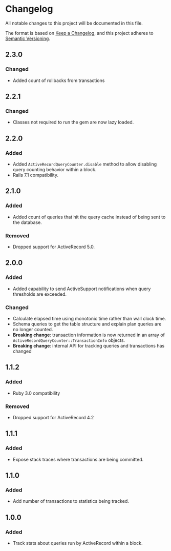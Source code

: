 # Changelog
All notable changes to this project will be documented in this file.

The format is based on [Keep a Changelog](https://keepachangelog.com/en/1.0.0/),
and this project adheres to [Semantic Versioning](https://semver.org/spec/v2.0.0.html).

## 2.3.0

### Changed

- Added count of rollbacks from transactions

## 2.2.1

### Changed

- Classes not required to run the gem are now lazy loaded.

## 2.2.0

### Added

- Added `ActiveRecordQueryCounter.disable` method to allow disabling query counting behavior within a block.
- Rails 7.1 compatibility.

## 2.1.0

### Added

- Added count of queries that hit the query cache instead of being sent to the database.

### Removed

- Dropped support for ActiveRecord 5.0.

## 2.0.0

### Added

- Added capability to send ActiveSupport notifications when query thresholds are exceeded.

### Changed

- Calculate elapsed time using monotonic time rather than wall clock time.
- Schema queries to get the table structure and explain plan queries are no longer counted.
- **Breaking change**: transaction information is now returned in an array of `ActiveRecordQueryCounter::TransactionInfo` objects.
- **Breaking change**: internal API for tracking queries and transactions has changed

## 1.1.2

### Added

- Ruby 3.0 compatibility

### Removed

- Dropped support for ActiveRecord 4.2

## 1.1.1
### Added

- Expose stack traces where transactions are being committed.

## 1.1.0
### Added

- Add number of transactions to statistics being tracked.

## 1.0.0
### Added

- Track stats about queries run by ActiveRecord within a block.
